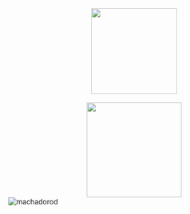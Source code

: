 
<div align="center">
  <a href="https://github.com/machadorod">
    <img src="http://github-profile-summary-cards.vercel.app/api/cards/stats?username=machadorod&theme=github" height="172em" style="max-width: 100%;" />
</div>

<br />

<div align="center">
  <a href="https://github.com/machadorod">
    <img src="https://github-profile-summary-cards.vercel.app/api/cards/profile-details?username=machadorod&theme=github" height="190em" style="max-width: 100%;" />
  </a>
 </div>

<img src="https://komarev.com/ghpvc/?username=machadorod" alt="machadorod" />
